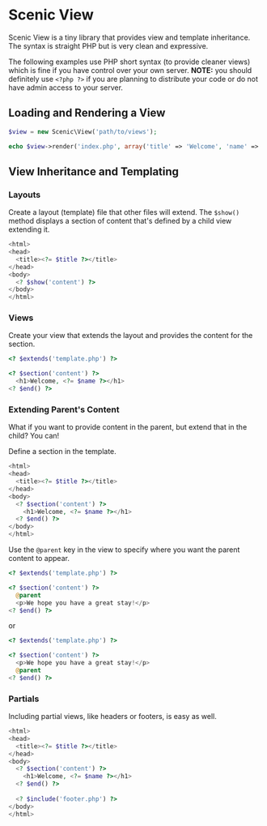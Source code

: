 Scenic View
===========

Scenic View is a tiny library that provides view and template inheritance. 
The syntax is straight PHP but is very clean and expressive.

The following examples use PHP short syntax (to provide cleaner views) which is fine
if you have control over your own server. **NOTE:** you should definitely use ```<?php ?>```
if you are planning to distribute your code or do not have admin access to your server.

## Loading and Rendering a View
```php
$view = new Scenic\View('path/to/views');

echo $view->render('index.php', array('title' => 'Welcome', 'name' => 'Chris'));
```

## View Inheritance and Templating
### Layouts
Create a layout (template) file that other files will extend. The `$show()` method displays
a section of content that's defined by a child view extending it.
```php
<html>
<head>
  <title><?= $title ?></title>
</head>
<body>
  <? $show('content') ?>
</body>
</html>
```

### Views
Create your view that extends the layout and provides the content for the section.
```php
<? $extends('template.php') ?>

<? $section('content') ?>
  <h1>Welcome, <?= $name ?></h1>
<? $end() ?>
```

### Extending Parent's Content
What if you want to provide content in the parent, but extend that in the child? You can!

Define a section in the template.
```php
<html>
<head>
  <title><?= $title ?></title>
</head>
<body>
  <? $section('content') ?>
    <h1>Welcome, <?= $name ?></h1>
  <? $end() ?>
</body>
</html>
```

Use the `@parent` key in the view to specify where you want the parent content to appear.
```php
<? $extends('template.php') ?>

<? $section('content') ?>
  @parent
  <p>We hope you have a great stay!</p>
<? $end() ?>
```

or

```php
<? $extends('template.php') ?>

<? $section('content') ?>
  <p>We hope you have a great stay!</p>
  @parent
<? $end() ?>
```

### Partials
Including partial views, like headers or footers, is easy as well.
```php
<html>
<head>
  <title><?= $title ?></title>
</head>
<body>
  <? $section('content') ?>
    <h1>Welcome, <?= $name ?></h1>
  <? $end() ?>
  
  <? $include('footer.php') ?>
</body>
</html>
```
